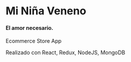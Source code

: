 <h1>Mi Niña Veneno</h1>
<h4>El amor necesario.</h4>
<p>Ecommerce Store App</p>
<p>Realizado con React, Redux, NodeJS, MongoDB</p>
